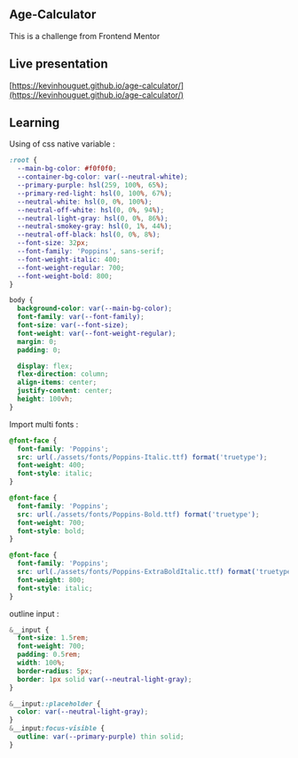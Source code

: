 ## Age-Calculator

This is a challenge from Frontend Mentor

## Live presentation

[https://kevinhouguet.github.io/age-calculator/](https://kevinhouguet.github.io/age-calculator/)

## Learning

Using of css native variable :

```css
:root {
  --main-bg-color: #f0f0f0;
  --container-bg-color: var(--neutral-white);
  --primary-purple: hsl(259, 100%, 65%);
  --primary-red-light: hsl(0, 100%, 67%);
  --neutral-white: hsl(0, 0%, 100%);
  --neutral-off-white: hsl(0, 0%, 94%);
  --neutral-light-gray: hsl(0, 0%, 86%);
  --neutral-smokey-gray: hsl(0, 1%, 44%);
  --neutral-off-black: hsl(0, 0%, 8%);
  --font-size: 32px;
  --font-family: 'Poppins', sans-serif;
  --font-weight-italic: 400;
  --font-weight-regular: 700;
  --font-weight-bold: 800;
}

body {
  background-color: var(--main-bg-color);
  font-family: var(--font-family);
  font-size: var(--font-size);
  font-weight: var(--font-weight-regular);
  margin: 0;
  padding: 0;

  display: flex;
  flex-direction: column;
  align-items: center;
  justify-content: center;
  height: 100vh;
}
```

Import multi fonts :

```css
@font-face {
  font-family: 'Poppins';
  src: url(./assets/fonts/Poppins-Italic.ttf) format('truetype');
  font-weight: 400;
  font-style: italic;
}

@font-face {
  font-family: 'Poppins';
  src: url(./assets/fonts/Poppins-Bold.ttf) format('truetype');
  font-weight: 700;
  font-style: bold;
}

@font-face {
  font-family: 'Poppins';
  src: url(./assets/fonts/Poppins-ExtraBoldItalic.ttf) format('truetype');
  font-weight: 800;
  font-style: italic;
}
```

outline input :
```css
&__input {
  font-size: 1.5rem;
  font-weight: 700;
  padding: 0.5rem;
  width: 100%;
  border-radius: 5px;
  border: 1px solid var(--neutral-light-gray);
}

&__input::placeholder {
  color: var(--neutral-light-gray);
}
&__input:focus-visible {
  outline: var(--primary-purple) thin solid;
}
```